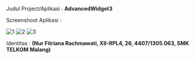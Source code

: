 Judul Project/Aplikasi : **AdvancedWidget3**

Screenshoot Aplikasi : 

![1](https://cloud.githubusercontent.com/assets/22438999/18860243/c3a9731c-84a5-11e6-80b1-8d9f232e3132.PNG)
![2](https://cloud.githubusercontent.com/assets/22438999/18860280/1c674d12-84a6-11e6-85c2-58bc67a8576d.PNG)
![3](https://cloud.githubusercontent.com/assets/22438999/18860286/2a93cd48-84a6-11e6-9239-bb8cf96d7cca.PNG)

Identitas : **(Nur Fitriana Rachmawati, XII-RPL4, 26, 4407/1305.063, SMK TELKOM Malang)**
